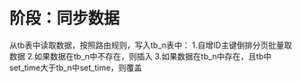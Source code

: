 阶段：同步数据
====
从tb表中读取数据，按照路由规则，写入tb_n表中：
1.自增ID主键倒排分页批量取数据
2.如果数据在tb_n中不存在，则插入
3.如果数据在tb_n中存在，且tb中set_time大于tb_n中set_time，则覆盖
